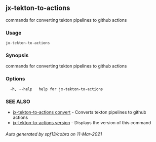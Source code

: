 ## jx-tekton-to-actions

commands for converting tekton pipelines to github actions

### Usage

```
jx-tekton-to-actions
```

### Synopsis

commands for converting tekton pipelines to github actions

### Options

```
  -h, --help   help for jx-tekton-to-actions
```

### SEE ALSO

* [jx-tekton-to-actions convert](jx-tekton-to-actions_convert.md)	 - Converts tekton pipelines to github actions
* [jx-tekton-to-actions version](jx-tekton-to-actions_version.md)	 - Displays the version of this command

###### Auto generated by spf13/cobra on 11-Mar-2021
